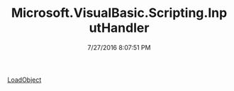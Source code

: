 ﻿---
title: Microsoft.VisualBasic.Scripting.InputHandler
date: 7/27/2016 8:07:51 PM
---

[LoadObject](T-Microsoft.VisualBasic.Scripting.InputHandler.LoadObject.html)
